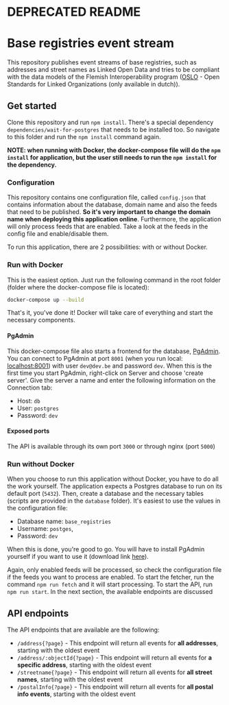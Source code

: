 # DEPRECATED README

# Base registries event stream

This repository publishes event streams of base registries, such as addresses and street names as Linked Open Data and tries to be compliant with the data models of the Flemish Interoperability program ([OSLO](https://data.vlaanderen.be/) - Open Standards for Linked Organizations (only available in dutch)).

## Get started

Clone this repository and run `npm install`. There's a special dependency `dependencies/wait-for-postgres` that needs to be installed too. So navigate to this folder and run the `npm install` command again.

**NOTE: when running with Docker, the docker-compose file will do the `npm install` for application, but the user still needs to run the `npm install` for the dependency.**

### Configuration

This repository contains one configuration file, called `config.json` that contains information about the database, domain name and also the feeds that need to be published. **So it's very important to change the domain name when deploying this application online**. Furthermore, the application will only process feeds that are enabled. Take a look at the feeds in the config file and enable/disable them.

To run this application, there are 2 possibilities: with or without Docker.

### Run with Docker

This is the easiest option. Just run the following command in the root folder (folder where the docker-compose file is located):

```bash
docker-compose up --build
```

That's it, you've done it! Docker will take care of everything and start the necessary components.

#### PgAdmin

This docker-compose file also starts a frontend for the database, [PgAdmin](https://www.pgadmin.org/). You can connect to PgAdmin at port `8001` (when you run local: [localhost:8001](http://localhost:8001)) with user `dev@dev.be` and password `dev`. When this is the first time you start PgAdmin, right-click on Server and choose 'create server'. Give the server a name and enter the following information on the Connection tab:

- Host: `db`
- User: `postgres`
- Password: `dev`

#### Exposed ports

The API is available through its own port `3000` or through nginx (port `5000`)

### Run without Docker

When you choose to run this application without Docker, you have to do all the work yourself. The application expects a Postgres database to run on its default port (`5432`). Then, create a database and the necessary tables (scripts are provided in the `database` folder). It's easiest to use the values in the configuration file:

- Database name: `base_registries`
- Username: `postges`,
- Password: `dev`

When this is done, you're good to go. You will have to install PgAdmin yourself if you want to use it (download link [here](https://www.pgadmin.org/download/)).

Again, only enabled feeds will be processed, so check the configuration file if the feeds you want to process are enabled. To start the fetcher, run the command `npm run fetch` and it will start processing. To start the API, run `npm run start`. In the next section, the available endpoints are discussed

## API endpoints

The API endpoints that are available are the following:

- `/address{?page}` - This endpoint will return all events for **all addresses**, starting with the oldest event
- `/address/:objectId{?page}` - This endpoint will return all events for **a specific address**, starting with the oldest event
- `/streetname{?page}` - This endpoint will return all events for **all street names**, starting with the oldest event
- `/postalInfo{?page}` - This endpoint will return all events for **all postal info events**, starting with the oldest event

